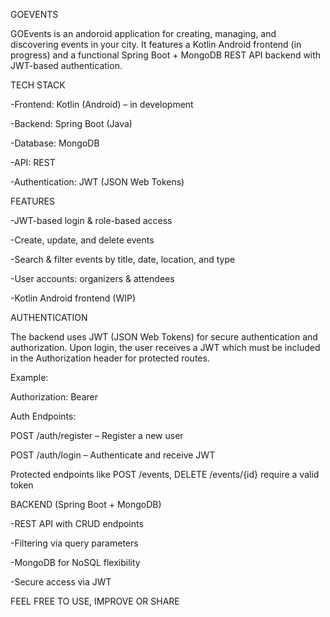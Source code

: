 GOEVENTS

GOEvents is an andoroid application for creating, managing, and discovering events in your city. It features a Kotlin Android frontend (in progress) and a functional Spring Boot + MongoDB REST API backend with JWT-based authentication.


TECH STACK

-Frontend: Kotlin (Android) – in development

-Backend: Spring Boot (Java)

-Database: MongoDB

-API: REST

-Authentication: JWT (JSON Web Tokens)


FEATURES

-JWT-based login & role-based access

-Create, update, and delete events

-Search & filter events by title, date, location, and type

-User accounts: organizers & attendees

-Kotlin Android frontend (WIP)


AUTHENTICATION

The backend uses JWT (JSON Web Tokens) for secure authentication and authorization. Upon login, the user receives a JWT which must be included in the Authorization header for protected routes.

Example:

Authorization: Bearer <your-jwt-token>

Auth Endpoints:

POST /auth/register – Register a new user

POST /auth/login – Authenticate and receive JWT


Protected endpoints like POST /events, DELETE /events/{id} require a valid token


BACKEND (Spring Boot + MongoDB)

-REST API with CRUD endpoints

-Filtering via query parameters

-MongoDB for NoSQL flexibility

-Secure access via JWT


FEEL FREE TO USE, IMPROVE OR SHARE 

